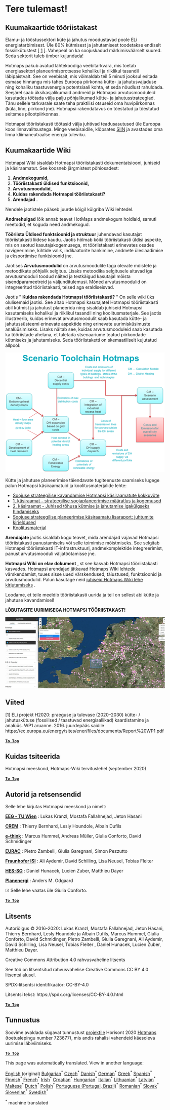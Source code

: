 <h1><a class="anchor" id="welcome!" href="#welcome!"><i class="fa fa-link"></i></a>Tere tulemast!</h1><h2><a class="anchor" id="hotmaps-toolbox" href="#hotmaps-toolbox"><i class="fa fa-link"></i></a> Kuumakaartide tööriistakast</h2><p> Elamu- ja tööstussektori küte ja jahutus moodustavad poole ELi energiatarbimisest. Üle 80% kütmisest ja jahutamisest toodetakse endiselt fossiilkütustest [ <a href="#references">1</a> ]. Vahepeal on ka soojuskadud märkimisväärselt suured. Seda sektorit tuleb ümber kujundada!</p><p> Hotmaps pakub avatud lähtekoodiga veebitarkvara, mis toetab energiasektori planeerimisprotsesse kohalikul ja riiklikul tasandil läbipaistvalt. See on veebisait, mis võimaldab teil 5 minuti jooksul esitada esmase hinnangu mis tahes Euroopa piirkonna kütte- ja jahutusvajaduse ning kohaliku taastuvenergia potentsiaali kohta, et seda nõudlust rahuldada. Seejärel saab üksikasjalikumaid andmeid ja Hotmapsi arvutusmooduleid kasutades töötada välja palju põhjalikumad kütte- ja jahutusstrateegiad. Tänu sellele tarkvarale saate teha praktilisi otsuseid oma huvipiirkonnas (küla, linn, piirkond jne). Hotmapsi rakendatavus on tõestatud ja tõestatud seitsmes pilootpiirkonnas.</p><p> Hotmapsi tööriistakasti töötasid välja juhtivad teadusasutused üle Euroopa koos linnavalitsustega. Minge veebisaidile, klõpsates <a href="https://www.hotmaps.eu/map">SIIN</a> ja avastades oma linna kliimaneutraalse energia tuleviku.</p><h2><a class="anchor" id="hotmaps-wiki" href="#hotmaps-wiki"><i class="fa fa-link"></i></a> Kuumakaartide Wiki</h2><p> Hotmapsi Wiki sisaldab Hotmapsi tööriistakasti dokumentatsiooni, juhiseid ja käsiraamatut. See koosneb järgmistest põhiosadest:</p><ol><li> <strong>Andmekogumid,</strong></li><li> <strong>Tööriistakasti üldised funktsioonid,</strong></li><li> <strong>Arvutusmoodulid,</strong></li><li> <strong>Kuidas rakendada Hotmapsi tööriistakasti?</strong></li><li> <strong>Arendajad</strong> .</li></ol><p> Nendele jaotistele pääseb juurde kõigil külgriba Wiki lehtedel.</p><p> <strong>Andmehulgad</strong> lõik annab teavet HotMaps andmekogum hoidlaid, samuti meetodid, et koguda need andmekogud.</p><p> <strong>Tööriista Üldised funktsioonid ja struktuur</strong> juhendavad kasutajat tööriistakasti liidese kaudu. Jaotis hõlmab kõiki tööriistakasti üldisi aspekte, mis on seotud kasutajakogemusega, nt tööriistakasti erinevates osades navigeerimine, kihtide valik, indikaatorite hankimine, andmete üleslaadimise ja eksportimise funktsioonid jne.</p><p> Jaotises <strong>Arvutusmoodulid</strong> on arvutusmoodulite taga olevate mõistete ja metoodikate põhjalik selgitus. Lisaks metoodika selgitusele aitavad iga arvutusmooduli toodud näited ja testkäigud kasutajal mõista sisendparameetreid ja väljunditulemusi. Mõned arvutusmoodulid on integreeritud tööriistakasti, teised aga eraldiseisvad.</p><p> Jaotis &quot; <strong>Kuidas rakendada Hotmapsi tööriistakasti?</strong> &quot; On selle wiki üks olulisemaid jaotisi. See aitab Hotmapsi kasutajatel Hotmapsi tööriistakasti abil kütmist ja jahutust planeerida ning sisaldab juhiseid Hotmapsi kasutamiseks kohalikul ja riiklikul tasandil ning koolitusmaterjale. See jaotis illustreerib, kuidas erinevat arvutusmoodulit saab kasutada kütte- ja jahutussüsteemi erinevate aspektide ning erinevate uurimisküsimuste analüüsimiseks. Lisaks näitab see, kuidas arvutusmooduleid saab kasutada ka tööriistade ahelana, et tuletada stsenaariume teatud piirkondade kütmiseks ja jahutamiseks. Seda tööriistaketti on skemaatiliselt kujutatud allpool:</p><p align="center"><img alt="joonistamine" src="../images/Hotmaps_toolchain_2019-05-09.png" width="550"/></p><p> Kütte ja jahutuse planeerimise täiendavate tugiteenuste saamiseks lugege palun Hotmapsi käsiraamatuid ja koolitusmaterjalide lehte:</p><ul><li> <a href="https://www.hotmaps-project.eu/wp-content/uploads/2019/04/Summary-Hotmaps-Handbook.pdf">Soojuse strateegilise kavandamise Hotmapsi käsiraamatute kokkuvõte</a></li><li> <a href="https://vbn.aau.dk/da/publications/definition-amp-experiences-of-strategic-heat-planning">1. käsiraamat - strateegilise soojaplaneerimise määratlus ja kogemused</a></li><li> <a href="https://vbn.aau.dk/da/publications/guidance-for-the-comprehensive-assessment-of-efficient-heating-an">2. käsiraamat - Juhised tõhusa kütmise ja jahutamise igakülgseks hindamiseks</a></li><li> <a href="https://vbn.aau.dk/da/publications/appendix-report-to-the-hotmaps-handbook-for-strategic-heat-planni">Soojuse strateegilise planeerimise käsiraamatu lisaraport: juhtumite kirjeldused</a></li><li> <a href="https://wiki.hotmaps.hevs.ch/Training-Material">Koolitusmaterjal</a></li></ul><p> <strong>Arendajate</strong> jaotis sisaldab kogu teavet, mida arendajad vajavad Hotmapsi tööriistakasti panustamiseks või selle toimimise mõistmiseks. See selgitab Hotmapsi tööriistakasti IT-infrastruktuuri, andmekomplektide integreerimist, panust arvutusmooduli väljatöötamisse jne.</p><p> <strong>Hotmapsi Wiki on elav dokument</strong> , st see kasvab Hotmapsi tööriistakasti kasvades. Hotmapsi arendajad jätkavad Hotmaps Wiki lehtede värskendamist, tuues sisse uued värskendused, täiustused, funktsioonid ja arvutusmoodulid. Palun kasutage neid <a href="Guidelines-for-writing-a-Hotmaps-Wiki-page">juhiseid Hotmaps Wiki lehe kirjutamiseks</a> .</p><p> Loodame, et teile meeldib tööriistakasti uurida ja teil on sellest abi kütte ja jahutuse kavandamisel!</p><p> <strong>LÕBUTASITE UURIMISEGA HOTMAPSI TÖÖRIISTAKAST!</strong></p><img alt="" src="../images/Hotmaps_test.JPG"/><h2><a class="anchor" id="references" href="#references"><i class="fa fa-link"></i></a> Viited</h2><p> [1] ELi projekt H2020: praeguse ja tulevase (2020–2030) kütte- / jahutuskütuse (fossiilsed / taastuvad energiaallikad) kaardistamine ja analüüs. WP1 aruanne. 2016. juurdepääs saidile https://ec.europa.eu/energy/sites/ener/files/documents/Report%20WP1.pdf</p><p><ins> <code><strong><a href="#hotmaps-toolbox">To Top</a></strong></code></ins></p><h2><a class="anchor" id="how-to-cite" href="#how-to-cite"><i class="fa fa-link"></i></a> Kuidas tsiteerida</h2><p> Hotmapsi meeskond, Hotmaps-Wiki tervituslehel (september 2020)</p><p><ins> <code><strong><a href="#hotmaps-toolbox">To Top</a></strong></code></ins></p><h2><a class="anchor" id="authors-and-reviewers" href="#authors-and-reviewers"><i class="fa fa-link"></i></a> Autorid ja retsensendid</h2><p> Selle lehe kirjutas Hotmapsi meeskond ja nimelt:</p><p> <strong><a href="https://eeg.tuwien.ac.at/">EEG - TU Wien</a></strong> : Lukas Kranzl, Mostafa Fallahnejad, Jeton Hasani</p><p> <strong><a href="https://www.crem.ch/">CREM</a></strong> : Thierry Bernhard, Lesly Houndole, Albain Dufils</p><p> <strong><a href="https://e-think.ac.at">e-think</a></strong> : Marcus Hummel, Andreas Müller, Giulia Conforto, David Schmidinger</p><p> <strong><a href="http://www.eurac.edu">EURAC</a></strong> : Pietro Zambelli, Giulia Garegnani, Simon Pezzutto</p><p> <strong><a href="https://isi.fraunhofer.de/">Fraunhofer ISI</a></strong> : Ali Aydemir, David Schilling, Lisa Neusel, Tobias Fleiter</p><p> <strong><a href="https://www.hevs.ch">HES-SO</a></strong> : Daniel Hunacek, Lucien Zuber, Matthieu Dayer</p><p> <strong><a href="https://planenergi.dk/">Planenergi</a></strong> : Anders M. Odgaard</p><p> ☑ Selle lehe vaatas üle Giulia Conforto.</p><p> <a href="#table-of-contents"><strong><code>To Top</code></strong></a></p><h2><a class="anchor" id="license" href="#license"><i class="fa fa-link"></i></a> Litsents</h2><p> Autoriõigus © 2016-2020: Lukas Kranzl, Mostafa Fallahnejad, Jeton Hasani, Thierry Bernhard, Lesly Houndole ja Albain Dufils, Marcus Hummel, Giulia Conforto, David Schmidinger, Pietro Zambelli, Giulia Garegnani, Ali Aydemir, David Schilling, Lisa Neusel, Tobias Fleiter , Daniel Hunacek, Lucien Zuber, Matthieu Dayer.</p><p> Creative Commons Attribution 4.0 rahvusvaheline litsents</p><p> See töö on litsentsitud rahvusvahelise Creative Commons CC BY 4.0 litsentsi alusel.</p><p> SPDX-litsentsi identifikaator: CC-BY-4.0</p><p> Litsentsi tekst: https://spdx.org/licenses/CC-BY-4.0.html</p><p><ins> <code><strong><a href="#hotmaps-toolbox">To Top</a></strong></code></ins></p><h2><a class="anchor" id="acknowledgement" href="#acknowledgement"><i class="fa fa-link"></i></a> Tunnustus</h2><p> Soovime avaldada sügavat tunnustust <a href="https://www.hotmaps-project.eu">projektile</a> Horisont 2020 <a href="https://www.hotmaps-project.eu">Hotmaps</a> (toetuslepingu number 723677), mis andis rahalisi vahendeid käesoleva uurimise läbiviimiseks.</p><p><ins> <code><strong><a href="#hotmaps-toolbox">To Top</a></strong></code></ins></p>
<!--- THIS IS A SUPER UNIQUE IDENTIFIER -->

This page was automatically translated. View in another language:

[English](../en/Home) (original) [Bulgarian](../bg/Home)<sup>\*</sup> [Czech](../cs/Home)<sup>\*</sup> [Danish](../da/Home)<sup>\*</sup> [German](../de/Home)<sup>\*</sup> [Greek](../el/Home)<sup>\*</sup> [Spanish](../es/Home)<sup>\*</sup>  [Finnish](../fi/Home)<sup>\*</sup> [French](../fr/Home)<sup>\*</sup> [Irish](../ga/Home)<sup>\*</sup> [Croatian](../hr/Home)<sup>\*</sup> [Hungarian](../hu/Home)<sup>\*</sup> [Italian](../it/Home)<sup>\*</sup> [Lithuanian](../lt/Home)<sup>\*</sup> [Latvian](../lv/Home)<sup>\*</sup> [Maltese](../mt/Home)<sup>\*</sup> [Dutch](../nl/Home)<sup>\*</sup> [Polish](../pl/Home)<sup>\*</sup> [Portuguese (Portugal, Brazil)](../pt/Home)<sup>\*</sup> [Romanian](../ro/Home)<sup>\*</sup> [Slovak](../sk/Home)<sup>\*</sup> [Slovenian](../sl/Home)<sup>\*</sup> [Swedish](../sv/Home)<sup>\*</sup> 

<sup>\*</sup> machine translated
